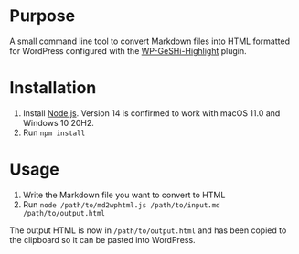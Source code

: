 # Purpose

A small command line tool to convert Markdown files into HTML formatted for WordPress configured with the [WP-GeSHi-Highlight](https://wordpress.org/plugins/wp-geshi-highlight/) plugin.

# Installation

1. Install [Node.js](https://nodejs.org). Version 14 is confirmed to work with macOS 11.0 and Windows 10 20H2.
2. Run `npm install`

# Usage

1. Write the Markdown file you want to convert to HTML
2. Run `node /path/to/md2wphtml.js /path/to/input.md /path/to/output.html`

The output HTML is now in `/path/to/output.html` and has been copied to the clipboard so it can be pasted into WordPress.
